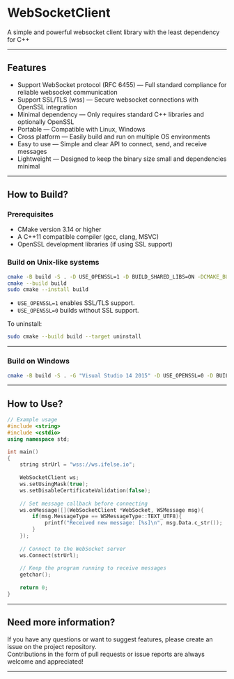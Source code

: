 # WebSocketClient #

A simple and powerful websocket client library with the least dependency for C++

---

## Features

- Support WebSocket protocol (RFC 6455) — Full standard compliance for reliable websocket communication  
- Support SSL/TLS (wss) — Secure websocket connections with OpenSSL integration  
- Minimal dependency — Only requires standard C++ libraries and optionally OpenSSL  
- Portable — Compatible with Linux, Windows 
- Cross platform — Easily build and run on multiple OS environments  
- Easy to use — Simple and clear API to connect, send, and receive messages  
- Lightweight — Designed to keep the binary size small and dependencies minimal

---

## How to Build?

### Prerequisites

- CMake version 3.14 or higher  
- A C++11 compatible compiler (gcc, clang, MSVC)  
- OpenSSL development libraries (if using SSL support)

### Build on Unix-like systems

```bash
cmake -B build -S . -D USE_OPENSSL=1 -D BUILD_SHARED_LIBS=ON -DCMAKE_BUILD_TYPE=Release
cmake --build build
sudo cmake --install build
```

- `USE_OPENSSL=1` enables SSL/TLS support.  
- `USE_OPENSSL=0` builds without SSL support.

To uninstall:

```bash
sudo cmake --build build --target uninstall
```

---

### Build on Windows

```bash
cmake -B build -S . -G "Visual Studio 14 2015" -D USE_OPENSSL=0 -D BUILD_SHARED_LIBS=ON
```

---

## How to Use?

```cpp
// Example usage
#include <string>
#include <cstdio>
using namespace std;

int main()
{
    string strUrl = "wss://ws.ifelse.io";
    
    WebSocketClient ws;
    ws.setUsingMask(true);
    ws.setDisableCertificateValidation(false);
    
    // Set message callback before connecting
    ws.onMessage([](WebSocketClient *WebSocket, WSMessage msg){
        if(msg.MessageType == WSMessageType::TEXT_UTF8){
            printf("Received new message: [%s]\n", msg.Data.c_str());
        }
    });
    
    // Connect to the WebSocket server
    ws.Connect(strUrl);
    
    // Keep the program running to receive messages
    getchar();
    
    return 0;
}

```

---

## Need more information?

If you have any questions or want to suggest features, please create an issue on the project repository.  
Contributions in the form of pull requests or issue reports are always welcome and appreciated!

---

